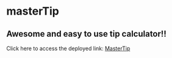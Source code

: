 # masterTip

## Awesome and easy to use tip calculator!!

Click here to access the deployed link: [MasterTip](https://mastertip.herokuapp.com/)
